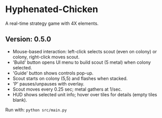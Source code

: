 # Hyphenated-Chicken
A real-time strategy game with 4X elements.

## Version: 0.5.0
- Mouse-based interaction: left-click selects scout (even on colony) or colony, right-click moves scout.
- 'Build' button opens UI menu to build scout (5 metal) when colony selected.
- 'Guide' button shows controls pop-up.
- Scout starts on colony (5,5) and flashes when stacked.
- 'P' pauses/unpauses with overlay.
- Scout moves every 0.25 sec; metal gathers at 1/sec.
- HUD shows selected unit info; hover over tiles for details (empty tiles blank).

Run with: `python src/main.py`
